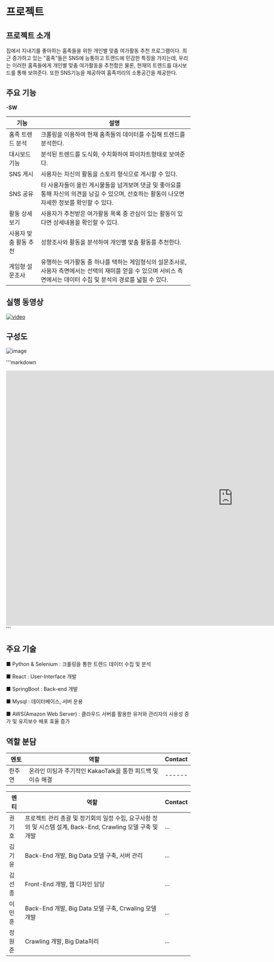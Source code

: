 # 프로젝트
## 프로젝트 소개
집에서 지내기를 좋아하는 홈족들을 위한 개인별 맞춤 여가활동 추천 프로그램이다. 최근 증가하고 있는 "홈족"들은 SNS에 능통하고 트랜드에 민감한 특징을 가지는데, 우리는 이러한 홈족들에게 개인별 맞춤 여가활동을 추천함은 물론, 현재의 트렌드를 대시보드를 통해 보여준다. 또한 SNS기능을 제공하여 홈족끼리의 소통공간을 제공한다.



## 주요 기능

**-SW**


| 기능 | 설명 |
| ------ | ------ |
| 홈족 트렌드 분석 | 크롤링을 이용하여 현재 홈족들의 데이터를 수집해 트렌드를 분석한다. |
| 대시보드 기능 | 분석된 트렌드를 도식화, 수치화하여 파이차트형태로 보여준다. |
| SNS 게시 | 사용자는 자신의 활동을 스토리 형식으로 게시할 수 있다.|
| SNS 공유 | 타 사용자들이 올린 게시물들을 넘겨보며 댓글 및 좋아요를 통해 자신의 의견을 남길 수 있으며, 선호하는 활동이 나오면 자세한 정보를 확인할 수 있다.|
| 활동 상세보기 | 사용자가 추천받은 여가활동 목록 중 관심이 있는 활동이 있다면 상세내용을 확인할 수 있다.| 
| 사용자 맞춤 활동 추천 | 성향조사와 활동을 분석하여 개인별 맞춤 활동를 추천한다. |
| 게임형 설문조사 | 유행하는 여가활동 중 하나를 택하는 게임형식의 설문조사로, 사용자 측면에서는 선택의 재미를 얻을 수 있으며 서비스 측면에서는 데이터 수집 및 분석의 경로를 넓힐 수 있다. |

## 실행 동영상

[![video](https://i.ytimg.com/an_webp/1Pl3OQGbVdI/mqdefault_6s.webp?du=3000&sqp=COr7oI0G&rs=AOn4CLC5_YyB7WZ0Tw_8aTf6hWzgMgt08w)](https://youtu.be/1Pl3OQGbVdI)



## 구성도

![image](https://user-images.githubusercontent.com/79080825/135766317-7c11c3cf-170d-47d5-b414-3192d424bdd3.png)

'''markdown
<iframe width="1237" height="696" src="https://www.youtube.com/embed/1Pl3OQGbVdI" title="YouTube video player" frameborder="0" allow="accelerometer; autoplay; clipboard-write; encrypted-media; gyroscope; picture-in-picture" allowfullscreen></iframe>'''

## 주요 기술
■ Python & Selenium : 크롤링을 통한 트렌드 데이터 수집 및 분석 

■ React : User-Interface 개발

■ SpringBoot : Back-end 개발

■ Mysql : 데이터베이스, 서버 운용

■ AWS(Amazon Web Server) : 클라우드 서버를 활용한 유저와 관리자의 사용성 증가 및 유지보수 배포 효율 증가 


## 역할 분담
| 멘토 | 역할 | Contact |
| ------ | ------ | ------ |    
| 한주연 | 온라인 미팅과 주기적인 KakaoTalk을 통한 피드백 및 이슈 해결 | ------ |

| 멘티 | 역할 | Contact | 
| ------ | ------ | ------ |
| 권기호 | 프로젝트 관리 총괄 및 정기회의 일정 수립, 요구사항 정의 및 시스템 설계, Back-End, Crawling 모델 구축 및 개발| ...|
| 김기윤 | Back-End 개발, Big Data 모델 구축, 서버 관리 | ... |
| 김선종 | Front-End 개발, 웹 디자인 담당 | ... |
| 이민훈 | Back-End 개발, Big Data 모델 구축, Crwaling 모델 개발 | ... |
| 정원준 | Crawling 개발, Big Data처리 | ... |

